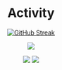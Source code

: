 <div align="center">  
  
# Activity  
[![GitHub Streak](https://streak-stats.demolab.com/?user=jordanpapaditsas&theme=tokyonight)](https://git.io/streak-stats)

![](http://github-profile-summary-cards.vercel.app/api/cards/profile-details?username=jordanpapaditsas&theme=blueberry)
  
![](http://github-profile-summary-cards.vercel.app/api/cards/stats?username=jordanpapaditsas&theme=blueberry) ![](http://github-profile-summary-cards.vercel.app/api/cards/most-commit-language?username=jordanpapaditsas&theme=blueberry)


  
  
</div>

